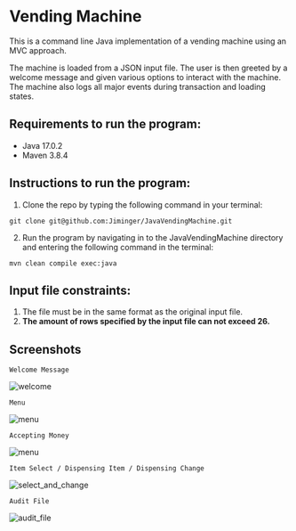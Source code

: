 Vending Machine
=================
This is a command line Java implementation of a vending machine using an MVC approach.

The machine is loaded from a JSON input file. The user is then greeted by a welcome message
and given various options to interact with the machine. The machine also logs all major events 
during transaction and loading states.

Requirements to run the program:
--------------------------------
<ul>
<li>Java 17.0.2</li>
<li>Maven 3.8.4</li>
</ul>

Instructions to run the program:
--------------------------------

1. Clone the repo by typing the following command in your terminal:
```
git clone git@github.com:Jiminger/JavaVendingMachine.git
```

2. Run the program by navigating in to the JavaVendingMachine directory and entering the following command in the terminal:
```
mvn clean compile exec:java
```

Input file constraints:
-------------------------------
1. The file must be in the same format as the original input file.
2. **The amount of rows specified by the input file can not exceed 26.**


Screenshots
-------------------------------
```Welcome Message```

![welcome](images/welcome.jpg)

```Menu```

![menu](images/menu.jpg)

```Accepting Money```

![menu](images/enter_money.jpg)

```Item Select / Dispensing Item / Dispensing Change```

![select_and_change](images/item_select_and_change.jpg)

```Audit File```

![audit_file](images/audit_file.jpg)
